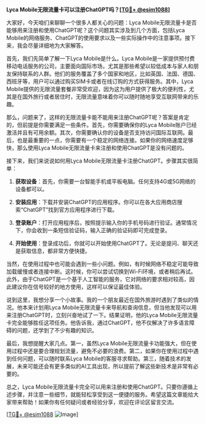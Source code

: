 **Lyca Mobile无限流量卡可以注册ChatGPT吗？[[TG💪+ @esim1088](https://t.me/s/esim1088)]**

大家好，今天咱们来聊聊一个很多人都关心的问题：Lyca Mobile无限流量卡是否能够用来注册和使用ChatGPT呢？这个问题其实涉及到几个方面，包括Lyca Mobile的网络服务、ChatGPT的使用要求以及一些实际操作中的注意事项。接下来，我会尽量详细地为大家解答。

首先，我们先简单了解一下Lyca Mobile是什么。Lyca Mobile是一家提供预付费移动电话服务的公司，主要面向国际市场，尤其是那些希望以较低成本与家人和朋友保持联系的人群。他们的服务覆盖了多个国家和地区，比如英国、法国、德国、西班牙等，用户可以通过购买SIM卡或者在线订购的方式获得服务。其中，Lyca Mobile提供的无限流量套餐非常受欢迎，因为这为用户提供了极大的便利性，尤其是在国外旅行或者居住时，无限流量意味着你可以随时随地享受互联网带来的乐趣。

那么，问题来了，这样的无限流量卡能不能用来注册ChatGPT呢？答案是肯定的，但前提是你需要满足一些条件。首先，你需要确保你的Lyca Mobile账户已经激活并且有可用余额。其次，你需要确认你的设备是否支持访问国际互联网。最后，也是最重要的一点，你需要有一个稳定的网络连接。如果你的网络速度足够快，那么使用Lyca Mobile无限流量卡来注册和使用ChatGPT是没有问题的。

接下来，我们来说说如何用Lyca Mobile无限流量卡注册ChatGPT。步骤其实很简单：

1. **获取设备**：首先，你需要一台智能手机或平板电脑。任何支持4G或5G网络的设备都可以。
   
2. **安装应用**：下载并安装ChatGPT的应用程序。你可以在各大应用商店搜索“ChatGPT”找到官方应用程序进行下载。

3. **登录账户**：打开应用程序后，按照提示输入你的手机号码进行验证。通常情况下，你会收到一条短信验证码，输入正确的验证码即可完成登录。

4. **开始使用**：登录成功后，你就可以开始使用ChatGPT了。无论是提问、聊天还是获取信息，都非常方便快捷。

当然，在使用过程中也可能会遇到一些小问题。例如，有时候网络不稳定可能导致加载缓慢或者连接中断。这时候，你可以尝试切换到Wi-Fi环境，或者稍后再试。此外，由于ChatGPT是一个基于人工智能的服务，它对网络的要求相对较高，因此建议你在信号较好的地方使用，这样可以保证最佳体验。

说到这里，我想分享一个小故事。我的一个朋友最近在国外旅游时遇到了类似的情况。他本来计划用Lyca Mobile无限流量卡来导航和查询信息，但当他发现可以用来注册ChatGPT时，立刻兴奋地试了一下。结果证明，他的Lyca Mobile无限流量卡完全能够胜任这项任务。他告诉我，通过ChatGPT，他不仅解决了许多语言障碍的问题，还学到了不少有趣的知识。

最后，我想提醒大家几点。第一，虽然Lyca Mobile无限流量卡功能强大，但在使用过程中还是要合理规划流量，避免不必要的浪费。第二，如果你在使用过程中遇到任何问题，可以随时联系Lyca Mobile的客服寻求帮助。第三，随着技术的发展，未来可能还会有更多类似的AI工具出现，所以提前了解这些新技术是非常有必要的。

总之，Lyca Mobile无限流量卡完全可以用来注册和使用ChatGPT。只要你遵循上述步骤，并注意一些细节，就能轻松享受到这一便捷的服务。希望这篇文章能给大家带来帮助！如果你有任何疑问或者经验分享，欢迎在评论区留言交流。

[[TG💪+ @esim1088](https://t.me/s/esim1088) ![Image](https://i.postimg.cc/4NQfJmqS/Snipaste-2025-05-13-00-14-12.png)]
